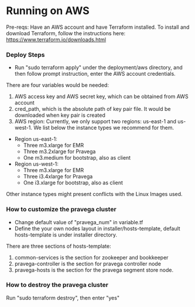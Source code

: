 # Running on AWS

<!--
Copyright Pravega Authors.

Licensed under the Apache License, Version 2.0 (the "License");
you may not use this file except in compliance with the License.
You may obtain a copy of the License at

    http://www.apache.org/licenses/LICENSE-2.0

Unless required by applicable law or agreed to in writing, software
distributed under the License is distributed on an "AS IS" BASIS,
WITHOUT WARRANTIES OR CONDITIONS OF ANY KIND, either express or implied.
See the License for the specific language governing permissions and
limitations under the License.
-->

Pre-reqs: Have an AWS account and have Terraform installed. To install and download Terraform, follow the instructions here: https://www.terraform.io/downloads.html

### Deploy Steps
- Run "sudo terraform apply" under the deployment/aws directory, and then follow prompt instruction, enter the AWS account credentials.

There are four variables would be needed:

1. AWS access key and AWS secret key, which can be obtained from AWS account
2. cred_path, which is the absolute path of key pair file. It would be downloaded when key pair is created
3. AWS region: Currently, we only support two regions: us-east-1 and us-west-1. We list below the instance types we recommend for them.
  - Region us-east-1:
    - Three m3.xlarge for EMR
    - Three m3.2xlarge for Pravega
    - One m3.medium for bootstrap, also as client
  - Region us-west-1:
    - Three m3.xlarge for EMR
    - Three i3.4xlarge for Pravega
    - One i3.xlarge for bootstrap, also as client

Other instance types might present conflicts with the Linux Images used.

### How to customize the pravega cluster
- Change default value of "pravega_num" in variable.tf
- Define the your own nodes layout in installer/hosts-template, default hosts-template is under installer directory.

There are three sections of hosts-template:
1. common-services is the section for zookeeper and bookkeeper
2. pravega-controller is the section for pravega controller node
3. pravega-hosts is the section for the pravega segment store node.


### How to destroy the pravega cluster

Run "sudo terraform destroy", then enter "yes"
